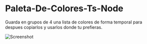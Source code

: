 # Paleta-De-Colores-Ts-Node

Guarda en grupos de 4 una lista de colores de forma temporal para despues copiarlos y usarlos donde tu prefieras.

![Screenshot](https://i.imgur.com/hWx3PRc.png)
